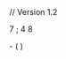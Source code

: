<?xml version="1.0" encoding="utf-8"?>
<root>
// Version 1.2
<settings enableScaling="true" />
<theaterMode>
	<settings bdr="0,0,0" />
</theaterMode>

<element type="block" x="0" y="0" widthDock="Panel" width="0" heightDock="Panel" height="0" bg="TrackAndArtistPanel(15)"></element>

<element type="Line" x="5" y="5" widthDock="X:Panel.Right" width="-5" height="1" bg="10,0,0,0"></element>
<element type="Line" x="6" y="6" widthDock="X:Panel.Right" width="-6" height="1" bg="20,0,0,0"></element>
<element type="Line" x="7" y="7" widthDock="X:Panel.Right" width="-7" height="1" bg="30,0,0,0"></element>
<element type="Line" x="8" y="8" widthDock="X:Panel.Right" width="-8" height="1" bg="40,0,0,0"></element>
<element type="Line" x="9" y="9" widthDock="X:Panel.Right" width="-9" height="1" bg="50,0,0,0"></element>
<element type="Line" x="10" y="10" widthDock="X:Panel.Right" width="-10" height="1" bg="60,0,0,0"></element>
<element type="Line" x="11" y="11" widthDock="X:Panel.Right" width="-11" height="1" bg="70,0,0,0"></element>
<element type="Line" x="12" y="12" widthDock="X:Panel.Right" width="-12" height="1" bg="80,0,0,0"></element>
<element type="Line" x="13" y="13" widthDock="X:Panel.Right" width="-13" height="1" bg="90,0,0,0"></element>
<element type="Line" x="14" y="14" widthDock="X:Panel.Right" width="-14" height="1" bg="100,0,0,0"></element>

<element type="Line" x="5" y="5" width="1" heightDock="Y:Panel.Bottom" height="-95" bg="10,0,0,0"></element>
<element type="Line" x="6" y="6" width="1" heightDock="Y:Panel.Bottom" height="-96" bg="20,0,0,0"></element>
<element type="Line" x="7" y="7" width="1" heightDock="Y:Panel.Bottom" height="-97" bg="30,0,0,0"></element>
<element type="Line" x="8" y="8" width="1" heightDock="Y:Panel.Bottom" height="-98" bg="40,0,0,0"></element>
<element type="Line" x="9" y="9" width="1" heightDock="Y:Panel.Bottom" height="-99" bg="50,0,0,0"></element>
<element type="Line" x="10" y="10" width="1" heightDock="Y:Panel.Bottom" height="-100" bg="60,0,0,0"></element>
<element type="Line" x="11" y="11" width="1" heightDock="Y:Panel.Bottom" height="-101" bg="70,0,0,0"></element>
<element type="Line" x="12" y="12" width="1" heightDock="Y:Panel.Bottom" height="-102" bg="80,0,0,0"></element>
<element type="Line" x="13" y="13" width="1" heightDock="Y:Panel.Bottom" height="-103" bg="90,0,0,0"></element>
<element type="Line" x="14" y="14" width="1" heightDock="Y:Panel.Bottom" height="-104" bg="100,0,0,0"></element>

<element type="Line" xAnchor="Panel.Right" x="-5" y="5" width="1" heightDock="Y:Panel.Bottom" height="-95" bg="10,0,0,0"></element>
<element type="Line" xAnchor="Panel.Right" x="-6" y="6" width="1" heightDock="Y:Panel.Bottom" height="-96" bg="20,0,0,0"></element>
<element type="Line" xAnchor="Panel.Right" x="-7" y="7" width="1" heightDock="Y:Panel.Bottom" height="-97" bg="30,0,0,0"></element>
<element type="Line" xAnchor="Panel.Right" x="-8" y="8" width="1" heightDock="Y:Panel.Bottom" height="-98" bg="40,0,0,0"></element>
<element type="Line" xAnchor="Panel.Right" x="-9" y="9" width="1" heightDock="Y:Panel.Bottom" height="-99" bg="50,0,0,0"></element>
<element type="Line" xAnchor="Panel.Right" x="-10" y="10" width="1" heightDock="Y:Panel.Bottom" height="-100" bg="60,0,0,0"></element>
<element type="Line" xAnchor="Panel.Right" x="-11" y="11" width="1" heightDock="Y:Panel.Bottom" height="-101" bg="70,0,0,0"></element>
<element type="Line" xAnchor="Panel.Right" x="-12" y="12" width="1" heightDock="Y:Panel.Bottom" height="-102" bg="80,0,0,0"></element>
<element type="Line" xAnchor="Panel.Right" x="-13" y="13" width="1" heightDock="Y:Panel.Bottom" height="-103" bg="90,0,0,0"></element>
<element type="Line" xAnchor="Panel.Right" x="-14" y="14" width="1" heightDock="Y:Panel.Bottom" height="-104" bg="100,0,0,0"></element>

<element type="Line" x="5" yAnchor="Panel.Bottom" y="-95" widthDock="X:Panel.Right" width="-5" height="1" bg="10,0,0,0"></element>
<element type="Line" x="6" yAnchor="Panel.Bottom" y="-96" widthDock="X:Panel.Right" width="-6" height="1" bg="20,0,0,0"></element>
<element type="Line" x="7" yAnchor="Panel.Bottom" y="-97" widthDock="X:Panel.Right" width="-7" height="1" bg="30,0,0,0"></element>
<element type="Line" x="8" yAnchor="Panel.Bottom" y="-98" widthDock="X:Panel.Right" width="-8" height="1" bg="40,0,0,0"></element>
<element type="Line" x="9" yAnchor="Panel.Bottom" y="-99" widthDock="X:Panel.Right" width="-9" height="1" bg="50,0,0,0"></element>
<element type="Line" x="10" yAnchor="Panel.Bottom" y="-100" widthDock="X:Panel.Right" width="-10" height="1" bg="60,0,0,0"></element>
<element type="Line" x="11" yAnchor="Panel.Bottom" y="-101" widthDock="X:Panel.Right" width="-11" height="1" bg="70,0,0,0"></element>
<element type="Line" x="12" yAnchor="Panel.Bottom" y="-102" widthDock="X:Panel.Right" width="-12" height="1" bg="80,0,0,0"></element>
<element type="Line" x="13" yAnchor="Panel.Bottom" y="-103" widthDock="X:Panel.Right" width="-13" height="1" bg="90,0,0,0"></element>
<element type="Line" x="14" yAnchor="Panel.Bottom" y="-104" widthDock="X:Panel.Right" width="-14" height="1" bg="100,0,0,0"></element>

<element type="ArtistPicture" x="15" y="15" widthDock="X:Panel.Right" width="-15" heightDock="Y:Panel.Bottom" height="-105" aspectRatio="zoomKeep" interval="20" tags="artist" ></element>
<element type="Block" x="100" yAnchor="Panel.Bottom" y="-83" widthDock="X:Panel.Right" width="-20" height="66" bg="100,0,0,0" onDoubleClick="OpenNowPlayingAssistant" ></element>

<element type="AlbumCover" x="15" yAnchor="Panel.Bottom" y="-98" width="90" height="90" min="90" max="90" brightness="1.0" ></element>

<element type="Icon" image="Images\Cine View\Cine_View_Shuffle_On.png" xAnchor="Panel.Right" x="-444" yAnchor="Panel.Bottom" y="-72" width="17" height="12" onClick="ShuffleToggle" visibleTrigger="ShuffleOn"></element>
<element type="Icon" image="Images\Cine View\Cine_View_Shuffle_Off.png" xAnchor="Panel.Right" x="-444" yAnchor="Panel.Bottom" y="-72" width="17" height="12" onClick="ShuffleToggle" visibleTrigger="ShuffleOff"></element>
<element name="#Control" type="Icon" image="Images\Cine View\Cine_View_Assistant.png" xAnchor="Panel.Right" x="-413" yAnchor="Panel.Bottom" y="-72" width="12" height="12" onClick="OpenNowPlayingAssistant"></element>
<element type="Text" xAnchor="Panel.Right" x="-376" yAnchor="Panel.Bottom" y="-77" width="30" font="Webdings" style="Bold" size="10" fg="170,TrackAndArtistPanel(fg)" mouseOverFg="255,TrackAndArtistPanel(fg)" onClick="PlayPrevious">7</element>
<element type="Text" xAnchor="Panel.Right" x="-350" yAnchor="Panel.Bottom" y="-79" width="40" font="Webdings" style="Bold" size="14" fg="170,TrackAndArtistPanel(fg)" mouseOverFg="255,TrackAndArtistPanel(fg)" onClick="PlayPause" visibleTrigger="Playing">;</element>
<element type="Text" xAnchor="Panel.Right" x="-350" yAnchor="Panel.Bottom" y="-78" width="40" font="Webdings" style="Bold" size="14" fg="170,TrackAndArtistPanel(fg)" mouseOverFg="255,TrackAndArtistPanel(fg)" onClick="PlayPause" visibleTrigger="NotPlaying">4</element>
<element type="Text" xAnchor="Panel.Right" x="-320" yAnchor="Panel.Bottom" y="-77" width="30" font="Webdings" style="Bold" size="10" fg="170,TrackAndArtistPanel(fg)" mouseOverFg="255,TrackAndArtistPanel(fg)" onClick="PlayNext">8</element>

<element type="ProgressBar" x="120" yAnchor="Panel.Bottom" y="-50" widthDock="X:Panel.Right" width="-290" height="3" fg="250,255,0,0" bg="50,TrackAndArtistPanel(fg)" ></element>
<element type="ProgressPosition" xAnchor="Panel.Right" x="-415" yAnchor="Panel.Bottom" y="-43" width="120" align="right" font="Segoe UI" style="Regluar" size="10" fg="200,TrackAndArtistPanel(fg)" ></element>
<element name="#TitleAndRating" type="Field" id="Title" x="120" yAnchor="Panel.Bottom" y="-75" widthDock="X:#Control.Left" width="-5" reserveWidth="120" font="Segoe UI Light" style="Regular" size="11" fg="200,TrackAndArtistPanel(fg)" onClick="PlayPause" >
	<child>   </child>
	<child id="RatingLove" visible="MusicBeeSetting" fg="50,TrackAndArtistPanel(fg)" size="11" rightMargin="2" ></child>
	<child id="Rating" visible="MusicBeeSetting" fg="240,160,0" fg2="50,TrackAndArtistPanel(fg)" size="14" ></child>
</element>
<element type="Field" id="Artist" fg="170,TrackAndArtistPanel(fg)" font="Segoe UI" style="Regular" size="9" x="120" yAnchor="#TitleAndRating.Bottom" y="13" widthDock="X:ProgressPosition.Left" width="-5" >
	<child font="Segoe UI" style="Regular" size="8" fg="100,TrackAndArtistPanel(fg)" > - </child>
	<child id="movieOrAlbum" fg="200,TrackAndArtistPanel(fg)" font="Segoe UI" style="Regular" size="9"></child>
	<child font="Segoe UI" style="Regular" size="8" fg="100,TrackAndArtistPanel(fg)" > (</child>
	<child id="Year" fg="170,TrackAndArtistPanel(fg)" font="Segoe UI" style="Regular" size="8" ></child>
	<child font="Segoe UI" style="Regular" size="8" fg="100,TrackAndArtistPanel(fg)" >)</child>
</element>

<element type="Field" id="Tracks[1]" xAnchor="Panel.Right" x="-275" yAnchor="Panel.Bottom" y="-65" width="190" align="right" font="Segoe UI Light" style="Regular" size="8" fg="200,TrackAndArtistPanel(fg)" onClick="PlayNext" > </element>
	<child id="Title" ></child>
<element type="Field" id="Tracks[1]" xAnchor="Panel.Right" x="-275" yAnchor="Panel.Bottom" y="-46" width="190" align="right" font="Segoe UI" style="Italic" size="8" fg="180,TrackAndArtistPanel(fg)" onClick="PlayNext" >
	<child id="movieOrAlbum" font="Segoe UI" style="Italic" size="8" fg="130,TrackAndArtistPanel(fg)" ></child>
</element>
<element type="AlbumCover" id="Tracks[1]" xAnchor="Panel.Right" x="-80" yAnchor="Panel.Bottom" y="-82" width="60" height="60" brightness="1.0" onClick="PlayNext" ></element>
</root>
